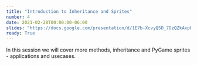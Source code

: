 ```yaml
---
title: "Introduction to Inheritance and Sprites"
number: 4
date: 2021-02-28T00:00:00-06:00
slides: "https://docs.google.com/presentation/d/1E7b-XcvyQ5D_7OzQZkAxpb5faplbZ3MCvgl9QTiKFHI/edit?usp=sharing"
ready: True
---
```


In this session we will cover more methods, inheritance and PyGame sprites - applications and usecases.
